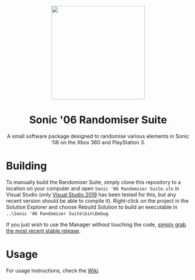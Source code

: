 <p align="center">
    <img src="https://github.com/Knuxfan24/Sonic-06-Randomiser-Suite/blob/master/Sonic%20'06%20Randomiser%20Suite/res/Images/Logo.png"
         width="256"/>
</p>

<h1 align="center">Sonic '06 Randomiser Suite</h1>

<p align="center">A small software package designed to randomise various elements in Sonic '06 on the Xbox 360 and PlayStation 3.</p>

# Building
To manually build the Randomiser Suite, simply clone this repository to a location on your computer and open `Sonic '06 Randomiser Suite.sln` in Visual Studio (only [Visual Studio 2019](https://visualstudio.microsoft.com/vs/) has been tested for this, but any recent version should be able to compile it). Right-click on the project in the Solution Explorer and choose Rebuild Solution to build an executable in `..\Sonic '06 Randomiser Suite\bin\Debug`.

If you just wish to use the Manager without touching the code, [simply grab the most recent stable release](https://github.com/Knuxfan24/Sonic-06-Randomiser-Suite/releases).

# Usage
For usage instructions, check the [Wiki](https://github.com/Knuxfan24/Sonic-06-Randomiser-Suite/wiki).